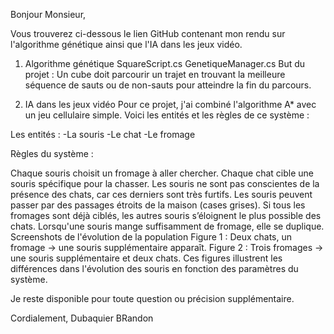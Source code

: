 Bonjour Monsieur,

Vous trouverez ci-dessous le lien GitHub contenant mon rendu sur l'algorithme génétique ainsi que l'IA dans les jeux vidéo.

1. Algorithme génétique
SquareScript.cs
GenetiqueManager.cs
But du projet :
Un cube doit parcourir un trajet en trouvant la meilleure séquence de sauts ou de non-sauts pour atteindre la fin du parcours.

2. IA dans les jeux vidéo
Pour ce projet, j'ai combiné l'algorithme A* avec un jeu cellulaire simple. Voici les entités et les règles de ce système :

Les entités :
-La souris
-Le chat
-Le fromage

Règles du système :

Chaque souris choisit un fromage à aller chercher.
Chaque chat cible une souris spécifique pour la chasser.
Les souris ne sont pas conscientes de la présence des chats, car ces derniers sont très furtifs.
Les souris peuvent passer par des passages étroits de la maison (cases grises).
Si tous les fromages sont déjà ciblés, les autres souris s’éloignent le plus possible des chats.
Lorsqu'une souris mange suffisamment de fromage, elle se duplique.
Screenshots de l'évolution de la population
Figure 1 : Deux chats, un fromage → une souris supplémentaire apparaît.
Figure 2 : Trois fromages → une souris supplémentaire et deux chats.
Ces figures illustrent les différences dans l'évolution des souris en fonction des paramètres du système.

Je reste disponible pour toute question ou précision supplémentaire.

Cordialement,
Dubaquier BRandon
